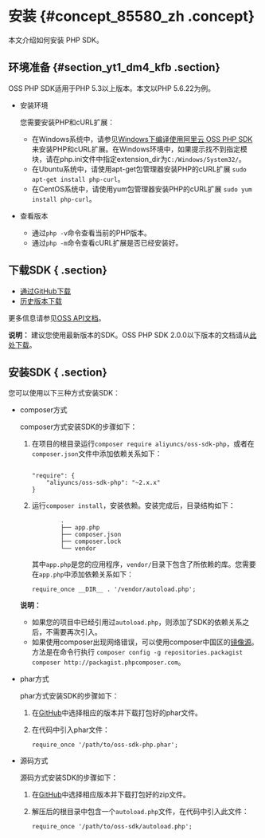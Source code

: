 # 安装 {#concept_85580_zh .concept}

本文介绍如何安装 PHP SDK。

## 环境准备 {#section_yt1_dm4_kfb .section}

OSS PHP SDK适用于PHP 5.3以上版本。本文以PHP 5.6.22为例。

-   安装环境

    您需要安装PHP和cURL扩展：

    -   在Windows系统中，请参见[Windows下编译使用阿里云 OSS PHP SDK](https://yq.aliyun.com/articles/54024)来安装PHP和cURL扩展。在Windows环境中，如果提示找不到指定模块，请在php.ini文件中指定extension\_dir为`C:/Windows/System32/`。
    -   在Ubuntu系统中，请使用apt-get包管理器安装PHP的cURL扩展 `sudo apt-get install php-curl`。
    -   在CentOS系统中，请使用yum包管理器安装PHP的cURL扩展 `sudo yum install php-curl`。
-   查看版本
    -   通过`php -v`命令查看当前的PHP版本。
    -   通过`php -m`命令查看cURL扩展是否已经安装好。

## 下载SDK { .section}

-    [通过GitHub下载](https://github.com/aliyun/aliyun-oss-php-sdk) 
-    [历史版本下载](https://github.com/aliyun/aliyun-oss-php-sdk/releases) 

更多信息请参见[OSS API文档](http://gosspublic.alicdn.com/AliyunPHPSDK/latest/apidocs/index.html)。

**说明：** 建议您使用最新版本的SDK。OSS PHP SDK 2.0.0以下版本的文档请从[此处下载](https://docs-aliyun.cn-hangzhou.oss.aliyun-inc.com/internal/oss/0.0.4/assets/pdf/oss_sdk_php20150819.pdf)。

## 安装SDK { .section}

您可以使用以下三种方式安装SDK：

-   composer方式

    composer方式安装SDK的步骤如下：

    1.  在项目的根目录运行`composer require aliyuncs/oss-sdk-php`，或者在`composer.json`文件中添加依赖关系如下：

        ```language-php
        
        "require": {
            "aliyuncs/oss-sdk-php": "~2.x.x"
        }
        
        ```

    2.  运行`composer install`，安装依赖。安装完成后，目录结构如下：

        ```
        		.
        		├── app.php
        		├── composer.json
        		├── composer.lock
        		└── vendor
        
        ```

        其中`app.php`是您的应用程序，`vendor/`目录下包含了所依赖的库。您需要在`app.php`中添加依赖关系如下：

        ```language-php
        require_once __DIR__ . '/vendor/autoload.php';
        
        ```

    **说明：** 

    -   如果您的项目中已经引用过`autoload.php`，则添加了SDK的依赖关系之后，不需要再次引入。
    -   如果使用composer出现网络错误，可以使用composer中国区的[镜像源](http://pkg.phpcomposer.com/)。方法是在命令行执行 `composer config -g repositories.packagist composer http://packagist.phpcomposer.com`。
-   phar方式

    phar方式安装SDK的步骤如下：

    1.  在[GitHub](https://github.com/aliyun/aliyun-oss-php-sdk/releases)中选择相应的版本并下载打包好的phar文件。
    2.  在代码中引入phar文件：

        ```language-php
        require_once '/path/to/oss-sdk-php.phar';
        
        ```

-   源码方式

    源码方式安装SDK的步骤如下：

    1.  在[GitHub](https://github.com/aliyun/aliyun-oss-php-sdk/releases)中选择相应版本并下载打包好的zip文件。
    2.  解压后的根目录中包含一个`autoload.php`文件，在代码中引入此文件：

        ```language-php
        require_once '/path/to/oss-sdk/autoload.php';
        
        ```


